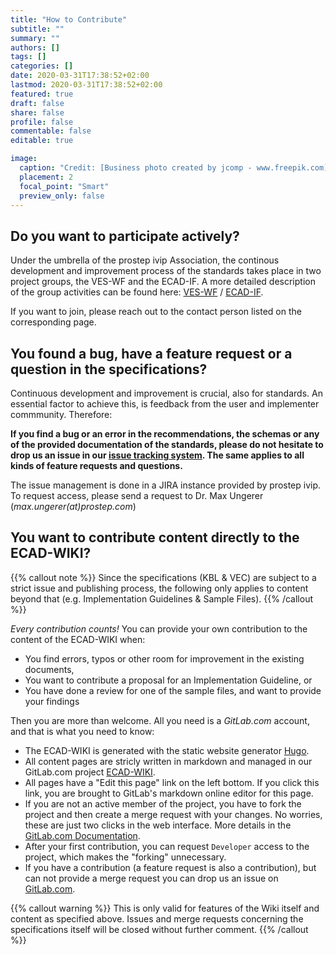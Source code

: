```yaml
---
title: "How to Contribute"
subtitle: ""
summary: ""
authors: []
tags: []
categories: []
date: 2020-03-31T17:38:52+02:00
lastmod: 2020-03-31T17:38:52+02:00
featured: true
draft: false
share: false
profile: false
commentable: false
editable: true

image:
  caption: "Credit: [Business photo created by jcomp - www.freepik.com](https://www.freepik.com/free-photos-vectors/business)"
  placement: 2
  focal_point: "Smart"
  preview_only: false
---
```

## Do you want to participate actively?

Under the umbrella of the prostep ivip Association, the continous development and improvement process of the standards takes place in two project groups, the VES-WF and the ECAD-IF. A more detailed description of the group activities can be found here: [VES-WF](https://www.prostep.org/en/projects/pdm-for-vehicle-electric-systems-pdm4ves/) / [ECAD-IF](https://www.prostep.org/en/projects/ecad-implementor-forum/).

If you want to join, please reach out to the contact person listed on the corresponding page.

## You found a bug, have a feature request or a question in the specifications?

Continuous development and improvement is crucial, also for standards. An essential factor to achieve this, is feedback from the user and implementer commmunity. Therefore: 

**If you find a bug or an error in the recommendations, the schemas or 
any of the provided documentation of the standards, please do not hesitate to drop us an issue in our [issue tracking system](https://prostep-ivip.atlassian.net/projects/KBLFRM/). The same applies to all kinds of feature requests and questions.**

The issue management is done in a JIRA instance provided by prostep ivip. To request access, please send a request to Dr. Max Ungerer (*max.ungerer(at)prostep.com*)

## You want to contribute content directly to the ECAD-WIKI?
{{% callout note %}}
Since the specifications (KBL & VEC) are subject to a strict issue and publishing process, the following only applies to content beyond that (e.g. Implementation Guidelines & Sample Files).
{{% /callout %}}

*Every contribution counts!* You can provide your own contribution to the content of the ECAD-WIKI when:

- You find errors, typos or other room for improvement in the existing documents,
- You want to contribute a proposal for an Implementation Guideline, or
- You have done a review for one of the sample files, and want to provide your findings

Then you are more than welcome. All you need is a *GitLab.com* account, and that is what you need to know:
- The ECAD-WIKI is generated with the static website generator [Hugo](https://gohugo.io/). 
- All content pages are stricly written in markdown and managed in our GitLab.com project [ECAD-WIKI](https://gitlab.com/ecad-wiki/ecad-wiki.gitlab.io).
- All pages have a "Edit this page" link on the left bottom. If you click this link, you are brought to GitLab's markdown online editor for this page.
- If you are not an active member of the project, you have to fork the project and then create a merge request with your changes. No worries, these are just two clicks in the web interface. More details in the [GitLab.com Documentation](https://docs.gitlab.com/ee/user/project/repository/forking_workflow.html).
- After your first contribution, you can request `Developer` access to the project, which makes the "forking" unnecessary.
- If you have a contribution (a feature request is also a contribution), but can not provide a merge request you can drop us an issue on [GitLab.com](https://gitlab.com/ecad-wiki/ecad-wiki.gitlab.io/-/issues). 

{{% callout warning %}}
This is only valid for features of the Wiki itself and content as specified above. Issues and merge requests concerning the specifications itself will be closed without further comment.
{{% /callout %}}


